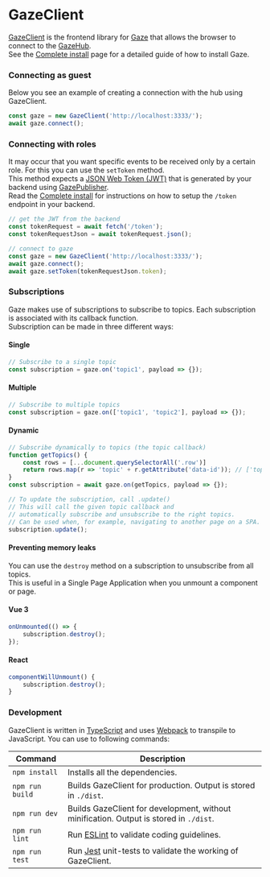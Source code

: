 # GazeClient

[GazeClient](https://github.com/isaaceindhoven/GazeClient) is the frontend library for [Gaze](gaze.md) that allows the browser to connect to the [GazeHub](gazehub.md). <br/>See the [Complete install](complete-install.md) page for a detailed guide of how to install Gaze.

### Connecting as guest

Below you see an example of creating a connection with the hub using GazeClient.

```javascript
const gaze = new GazeClient('http://localhost:3333/');
await gaze.connect();
```

### Connecting with roles

It may occur that you want specific events to be received only by a certain role.
For this you can use the `setToken` method. <br/>
This method expects a [JSON Web Token (JWT)](https://jwt.io/) that is generated by your backend using [GazePublisher](gazepublisher.md). <br/>Read the [Complete install](complete-install.md) for instructions on how to setup the `/token` endpoint in your backend.

```javascript
// get the JWT from the backend
const tokenRequest = await fetch('/token');
const tokenRequestJson = await tokenRequest.json();

// connect to gaze
const gaze = new GazeClient('http://localhost:3333/');
await gaze.connect();
await gaze.setToken(tokenRequestJson.token);
```

### Subscriptions

Gaze makes use of subscriptions to subscribe to topics. Each subscription is associated with its callback function. <br/>
Subscription can be made in three different ways:

<!-- tabs:start -->

#### **Single**

```javascript
// Subscribe to a single topic
const subscription = gaze.on('topic1', payload => {});
```

#### **Multiple**

```javascript
// Subscribe to multiple topics
const subscription = gaze.on(['topic1', 'topic2'], payload => {});
```

#### **Dynamic**

```javascript
// Subscribe dynamically to topics (the topic callback)
function getTopics() {
	const rows = [...document.querySelectorAll('.row')]
	return rows.map(r => 'topic' + r.getAttribute('data-id')); // ['topic1', 'topic2', 'topic3']
}
const subscription = await gaze.on(getTopics, payload => {});

// To update the subscription, call .update()
// This will call the given topic callback and 
// automatically subscribe and unsubscribe to the right topics.
// Can be used when, for example, navigating to another page on a SPA.
subscription.update();
```

<!-- tabs:end -->


#### Preventing memory leaks

You can use the `destroy` method on a subscription to unsubscribe from all topics. <br/>
This is useful in a Single Page Application when you unmount a component or page.

<!-- tabs:start -->

#### **Vue 3**

```javascript
onUnmounted(() => {
	subscription.destroy();
});
```

#### **React**

```javascript
componentWillUnmount() {
	subscription.destroy();
}
```

<!-- tabs:end -->

### Development

GazeClient is written in [TypeScript](https://www.typescriptlang.org/) and uses [Webpack](https://webpack.js.org/) to transpile to JavaScript. You can use to following commands:

| Command | Description |
| ------- | ----------- |
| `npm install` | Installs all the dependencies. |
| `npm run build` | Builds GazeClient for production. Output is stored in `./dist`. |
| `npm run dev` | Builds GazeClient for development, without minification. Output is stored in `./dist`. |
| `npm run lint` | Run [ESLint](https://eslint.org/) to validate coding guidelines. |
| `npm run test` | Run [Jest](https://jestjs.io/) unit-tests to validate the working of GazeClient. |
